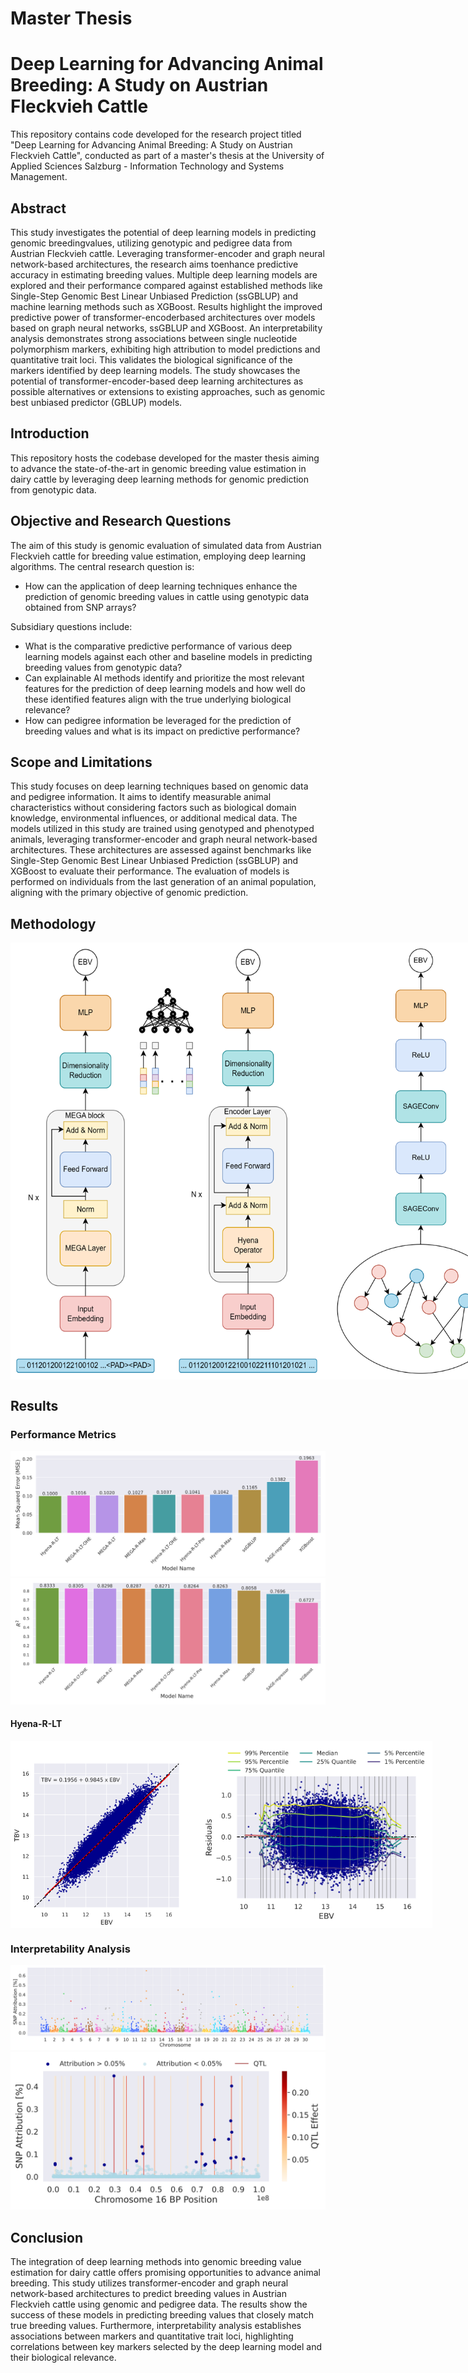 # Master Thesis

# Deep Learning for Advancing Animal Breeding: A Study on Austrian Fleckvieh Cattle

This repository contains code developed for the research project titled "Deep Learning for Advancing Animal Breeding: A Study on Austrian Fleckvieh Cattle", conducted as part of a master's thesis at the University of Applied Sciences Salzburg - 
Information Technology and Systems Management.

## Abstract

This study investigates the potential of deep learning models in predicting genomic breedingvalues, utilizing genotypic and pedigree data from Austrian Fleckvieh cattle. Leveraging transformer-encoder and graph neural network-based architectures, the research aims toenhance predictive accuracy in estimating breeding values. Multiple deep learning models are explored and their performance compared against established methods like Single-Step Genomic Best Linear Unbiased Prediction (ssGBLUP) and machine learning methods such as XGBoost. Results highlight the improved predictive power of transformer-encoderbased architectures over models based on graph neural networks, ssGBLUP and XGBoost. An interpretability analysis demonstrates strong associations between single nucleotide polymorphism markers, exhibiting high attribution to model predictions and quantitative trait loci. This validates the biological significance of the markers identified by deep learning models. The study showcases the potential of transformer-encoder-based deep learning architectures as possible alternatives or extensions to existing approaches, such as genomic best unbiased predictor (GBLUP) models.

## Introduction

This repository hosts the codebase developed for the master thesis aiming to advance the state-of-the-art in genomic breeding value estimation in dairy cattle by leveraging deep learning methods for genomic prediction from genotypic data.

## Objective and Research Questions

The aim of this study is genomic evaluation of simulated data from Austrian Fleckvieh cattle for breeding value estimation, employing deep learning algorithms.
The central research question is:
- How can the application of deep learning techniques enhance the prediction of genomic breeding values in cattle using genotypic data obtained from SNP arrays?

Subsidiary questions include:
- What is the comparative predictive performance of various deep learning models against each other and baseline models in predicting breeding values from genotypic data?
- Can explainable AI methods identify and prioritize the most relevant features for the prediction of deep learning models and how well do these identified features align with the true underlying biological relevance?
- How can pedigree information be leveraged for the prediction of breeding values and what is its impact on predictive performance?

## Scope and Limitations

This study focuses on deep learning techniques based on genomic data and pedigree information. It aims to identify measurable animal characteristics without considering factors such as biological domain knowledge, environmental influences, or additional medical data. The models utilized in this study are trained using genotyped and phenotyped animals, leveraging transformer-encoder and graph neural network-based architectures. These architectures are assessed against benchmarks like Single-Step Genomic Best Linear Unbiased Prediction (ssGBLUP) and XGBoost to evaluate their performance. The evaluation of models is performed on individuals from the last generation of an animal population, aligning with the primary objective of genomic prediction.

## Methodology

<div style="display: flex; flex-direction: row;">
    <img src="https://github.com/jganitzer/MasterThesis/blob/main/images/transformerArchitectures.png" alt="XAI" width="500"/>
    <img src="https://github.com/jganitzer/MasterThesis/blob/main/images/graphSageArchitecture.png" alt="XAI" width="300"/>
</div>

## Results

### Performance Metrics
![MSE](https://github.com/jganitzer/MasterThesis/blob/main/images/mse.svg)
![R2](https://github.com/jganitzer/MasterThesis/blob/main/images/r2.svg)

#### Hyena-R-LT
<div style="display: flex; flex-direction: row;">
    <img src="https://github.com/jganitzer/MasterThesis/blob/main/images/corr_Hyena_r_lt.svg" alt="XAI" width="300"/>
    <img src="https://github.com/jganitzer/MasterThesis/blob/main/images/wsp_Hyena_r_lt.svg" alt="XAI" width="375"/>
</div>
   
### Interpretability Analysis
![Manhattan](https://github.com/jganitzer/MasterThesis/blob/main/images/manhattan.svg)
![XAI](https://github.com/jganitzer/MasterThesis/blob/main/images/chr_16.svg)

## Conclusion

The integration of deep learning methods into genomic breeding value estimation for dairy cattle offers promising opportunities to advance animal breeding. This study utilizes transformer-encoder and graph neural network-based architectures to predict breeding values in Austrian Fleckvieh cattle using genomic and pedigree data. The results show the success of these models in predicting breeding values that closely match true breeding values. Furthermore, interpretability analysis establishes associations between markers and quantitative trait loci, highlighting correlations between key markers selected by the deep learning model and their biological relevance.
